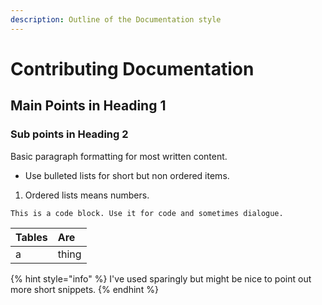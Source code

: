 ```yaml
---
description: Outline of the Documentation style
---
```


# Contributing Documentation

## Main Points in Heading 1

### Sub points in Heading 2

Basic paragraph formatting for most written content.

* Use bulleted lists for short but non ordered items.

1. Ordered lists means numbers.

```text
This is a code block. Use it for code and sometimes dialogue.
```

| Tables | Are |
| :--- | :--- |
| a | thing |

{% hint style="info" %}
I've used sparingly but might be nice to point out more short snippets.
{% endhint %}



